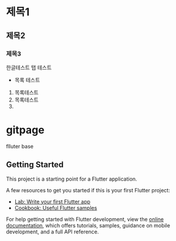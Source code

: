 # 제목1
## 제목2
### 제목3
한글테스트
  탭 테스트
  - 목록 테스트
1. 목록테스트
2. 목록테스트
3. 
# gitpage

flluter base

## Getting Started

This project is a starting point for a Flutter application.

A few resources to get you started if this is your first Flutter project:

- [Lab: Write your first Flutter app](https://docs.flutter.dev/get-started/codelab)
- [Cookbook: Useful Flutter samples](https://docs.flutter.dev/cookbook)

For help getting started with Flutter development, view the
[online documentation](https://docs.flutter.dev/), which offers tutorials,
samples, guidance on mobile development, and a full API reference.
